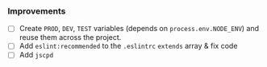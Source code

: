 ### Improvements

- [ ] Create `PROD`, `DEV`, `TEST` variables (depends on `process.env.NODE_ENV`) and reuse them across the project.
- [ ] Add `eslint:recommended` to the `.eslintrc` `extends` array & fix code
- [ ] Add `jscpd`

